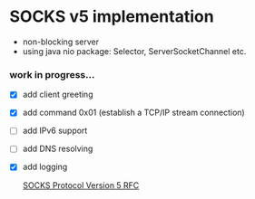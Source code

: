 # SOCKS v5 implementation
* non-blocking server
* using java nio package: Selector, ServerSocketChannel etc.
### work in progress...
- [x] add client greeting
- [x] add command 0x01 (establish a TCP/IP stream connection)
- [ ] add IPv6 support
- [ ] add DNS resolving
- [x] add logging


  [SOCKS Protocol Version 5 RFC](https://www.ietf.org/rfc/rfc1928.txt)